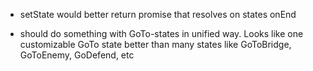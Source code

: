 - setState would better return promise that resolves on states onEnd


- should do something with GoTo-states in unified way. 
Looks like one customizable GoTo state better than many states like GoToBridge, GoToEnemy, GoDefend, etc

```

```